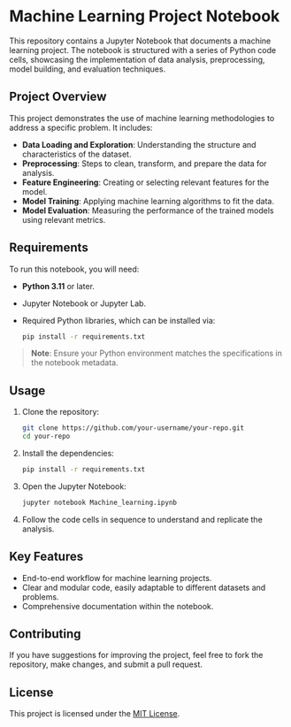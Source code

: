 
# Machine Learning Project Notebook

This repository contains a Jupyter Notebook that documents a machine learning project. The notebook is structured with a series of Python code cells, showcasing the implementation of data analysis, preprocessing, model building, and evaluation techniques.

## Project Overview

This project demonstrates the use of machine learning methodologies to address a specific problem. It includes:

- **Data Loading and Exploration**: Understanding the structure and characteristics of the dataset.
- **Preprocessing**: Steps to clean, transform, and prepare the data for analysis.
- **Feature Engineering**: Creating or selecting relevant features for the model.
- **Model Training**: Applying machine learning algorithms to fit the data.
- **Model Evaluation**: Measuring the performance of the trained models using relevant metrics.

## Requirements

To run this notebook, you will need:

- **Python 3.11** or later.
- Jupyter Notebook or Jupyter Lab.
- Required Python libraries, which can be installed via:

  ```bash
  pip install -r requirements.txt
  ```

> **Note**: Ensure your Python environment matches the specifications in the notebook metadata.

## Usage

1. Clone the repository:
   ```bash
   git clone https://github.com/your-username/your-repo.git
   cd your-repo
   ```

2. Install the dependencies:
   ```bash
   pip install -r requirements.txt
   ```

3. Open the Jupyter Notebook:
   ```bash
   jupyter notebook Machine_learning.ipynb
   ```

4. Follow the code cells in sequence to understand and replicate the analysis.

## Key Features

- End-to-end workflow for machine learning projects.
- Clear and modular code, easily adaptable to different datasets and problems.
- Comprehensive documentation within the notebook.

## Contributing

If you have suggestions for improving the project, feel free to fork the repository, make changes, and submit a pull request.

## License

This project is licensed under the [MIT License](LICENSE).
